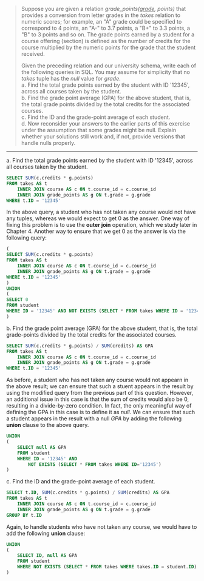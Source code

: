 > Suppose you are given a relation _grade_points(<u>grade</u>, points)_ that provides
> a conversion from letter grades in the _takes_ relation to numeric scores; for example, 
> an "A" grade could be specified to correspond to 4 points, an "A-" to 3.7 points, 
> a "B+" to 3.3 points, a "B" to 3 points and so on. The grade points earned by a 
> student for a course offering (section) is defined as the number of credits for 
> the course multiplied by the numeric points for the grade that the student received. 
> 
> Given the preceding relation and our university schema, write each of the following 
> queries in SQL. You may assume for simplicity that no _takes_ tuple has the _null_
> value for _grade_. <br>
> a. Find the total grade points earned by the student with ID '12345', across
> all courses taken by the student. <br>
> b. Find the grade point average (GPA) for the above student, that is, the total 
> grade points divided by the total credits for the associated courses. <br>
> c. Find the ID and the grade-point average of each student. <br>
> d. Now reconsider your answers to the earlier parts of this exercise under the assumption
> that some grades might be null. Explain whether your solutions still work and, if not, 
> provide versions that handle nulls properly. <br>

--------------------------------

a. Find the total grade points earned by the student with ID '12345', across
all courses taken by the student.

```sql 
SELECT SUM(c.credits * g.points)
FROM takes AS t 
    INNER JOIN course AS c ON t.course_id = c.course_id
    INNER JOIN grade_points AS g ON t.grade = g.grade
WHERE t.ID = '12345'
```

In the above query, a student who has not taken any course would not
have any tuples, whereas we would expect to get 0 as the answer. One 
way of fixing this problem is to use the **outer join** operation, which 
we study later in Chapter 4. Another way to ensure that we get 0 as the answer 
is via the following query: 

```sql
(
SELECT SUM(c.credits * g.points)
FROM takes AS t 
    INNER JOIN course AS c ON t.course_id = c.course_id
    INNER JOIN grade_points AS g ON t.grade = g.grade
WHERE t.ID = '12345'
)
UNION 
(
SELECT 0
FROM student 
WHERE ID = '12345' AND NOT EXISTS (SELECT * FROM takes WHERE ID = '12345')
)
```

b. Find the grade point average (GPA) for the above student, that is, the total 
grade-points divided by the total credits for the associated courses.

```sql 
SELECT SUM(c.credits * g.points) / SUM(credits) AS GPA
FROM takes AS t 
    INNER JOIN course AS c ON t.course_id = c.course_id
    INNER JOIN grade_points AS g ON t.grade = g.grade
WHERE t.ID = '12345'
```

As before, a student who has not taken any course would not appearn in the 
above result; we can ensure that such a stuent appears in the result by 
using the modified query from the previous part of this question. However, 
an additional issue in this case is that the sum of credits would also be 0, 
resulting in a divide-by-zero condition. In fact, the only meaningful way of 
defining the GPA in this case is to define it as _null_. We can ensure that 
such a student appears in the result with a null _GPA_ by adding the following
**union** clause to the above query. 

```sql
UNION 
(
    SELECT null AS GPA 
    FROM student 
    WHERE ID = '12345' AND 
        NOT EXISTS (SELECT * FROM takes WHERE ID='12345')
)
```

c. Find the ID and the grade-point average of each student.

```sql 
SELECT t.ID, SUM(c.credits * g.points) / SUM(credits) AS GPA
FROM takes AS t 
    INNER JOIN course AS c ON t.course_id = c.course_id
    INNER JOIN grade_points AS g ON t.grade = g.grade
GROUP BY t.ID
```

Again, to handle students who have not taken any course, we would have
to add the following **union** clause:

```sql 
UNION 
(
    SELECT ID, null AS GPA 
    FROM student 
    WHERE NOT EXISTS (SELECT * FROM takes WHERE takes.ID = student.ID)
)
```